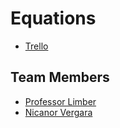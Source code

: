 # Equations

* [Trello](https://trello.com/b/NrDTWWid/equations)

## Team Members
* [Professor Limber](https://github.com/mlimber)
* [Nicanor Vergara](https://gitbub.com/npvergara)
